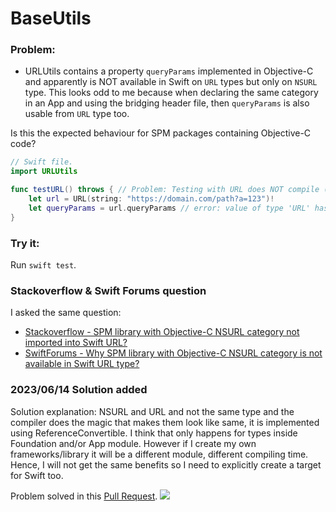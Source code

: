 # BaseUtils

### Problem:

- URLUtils contains a property `queryParams` implemented in Objective-C and apparently is NOT available in Swift on `URL` types but only on `NSURL` type. This looks odd to me because when declaring the same category in an App and using the bridging header file, then `queryParams` is also usable from `URL` type too.

Is this the expected behaviour for SPM packages containing Objective-C code?

```swift
// Swift file.
import URLUtils

func testURL() throws { // Problem: Testing with URL does NOT compile (With NSURL is compiles OK)
    let url = URL(string: "https://domain.com/path?a=123")!
    let queryParams = url.queryParams // error: value of type 'URL' has no member 'queryParams'
}
```

### Try it:

Run `swift test`.

### Stackoverflow & Swift Forums question

I asked the same question:

- [Stackoverflow - SPM library with Objective-C NSURL category not imported into Swift URL?](https://stackoverflow.com/questions/76201998/spm-library-with-objective-c-nsurl-category-not-imported-into-swift-url)
- [SwiftForums - Why SPM library with Objective-C NSURL category is not available in Swift URL type?](https://forums.swift.org/t/why-spm-library-with-objective-c-nsurl-category-is-not-available-in-swift-url-type/65005)

### 2023/06/14 Solution added 

Solution explanation: NSURL and URL and not the same type and the compiler does the magic that makes them look like same, it is implemented using ReferenceConvertible. I think that only happens for types inside Foundation and/or App module. However if I create my own frameworks/library it will be a different module, different compiling time. Hence, I will not get the same benefits so I need to explicitly create a target for Swift too.

Problem solved in this [Pull Request](https://github.com/nacho4d/spm-objc-category/pull/2). <a href="https://github.com/nacho4d/spm-objc-category/actions/workflows/swift.yml" target=”_blank” ><img src="https://github.com/nacho4d/spm-objc-category/actions/workflows/swift.yml/badge.svg"></a> 
